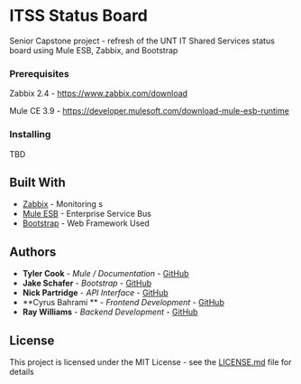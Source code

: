 # ITSS Status Board

Senior Capstone project - refresh of the UNT IT Shared Services status board using Mule ESB, Zabbix, and Bootstrap

### Prerequisites

Zabbix 2.4 - https://www.zabbix.com/download

Mule CE 3.9 - https://developer.mulesoft.com/download-mule-esb-runtime

### Installing

TBD

## Built With

* [Zabbix](https://www.zabbix.com/documentation/2.4/manual/) - Monitoring s
* [Mule ESB](https://www.mulesoft.com/platform/soa/mule-esb-open-source-esb/) - Enterprise Service Bus
* [Bootstrap](https://getbootstrap.com/docs/4.0/getting-started/introduction/) - Web Framework Used

## Authors

* **Tyler Cook** - *Mule / Documentation* - [GitHub](https://github.com/tcook4)
* **Jake Schafer** - *Bootstrap* - [GitHub](https://github.com/Shaferjacob)
* **Nick Partridge** - *API Interface* - [GitHub](https://github.com/NicholasPartridge)
* **Cyrus Bahrami ** - *Frontend Development* - [GitHub](https://github.com/cb0313)
* **Ray Williams** - *Backend Development* - [GitHub](https://github.com/)

## License

This project is licensed under the MIT License - see the [LICENSE.md](LICENSE.md) file for details

